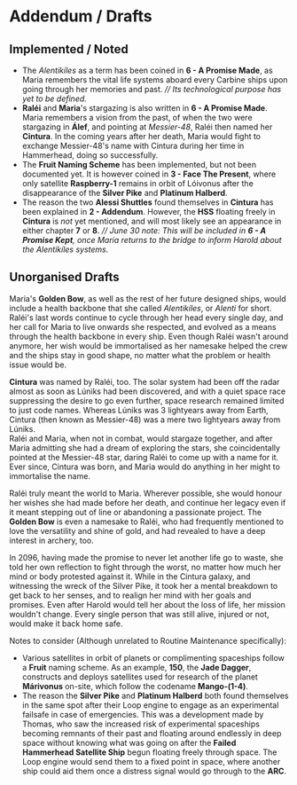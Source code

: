 # Addendum / Drafts
## Implemented / Noted
- The *Alentikíles* as a term has been coined in **6 - A Promise Made**, as Maria remembers the vital life systems aboard every Carbine ships upon going through her memories and past. *// Its technological purpose has yet to be defined.*
- **Raléi** and **Maria**'s stargazing is also written in **6 - A Promise Made**. Maria remembers a vision from the past, of when the two were stargazing in **Álef**, and pointing at *Messier-48*, Raléi then named her **Cintura**. In the coming years after her death, Maria would fight to exchange Messier-48's name with Cintura during her time in Hammerhead, doing so successfully.
- The **Fruit Naming Scheme** has been implemented, but not been documented yet. It is however coined in **3 - Face The Present**, where only satellite **Raspberry-1** remains in orbit of Lóivonus after the disappearance of the **Silver Pike** and **Platinum Halberd**.
- The reason the two **Alessi Shuttles** found themselves in **Cintura** has been explained in **2 - Addendum**. However, the **HSS** floating freely in **Cintura** is *not* yet mentioned, and will most likely see an appearance in either chapter **7** or **8**. *// June 30 note: This will be included in **6 - A Promise Kept**, once Maria returns to the bridge to inform Harold about the Alentikíles systems.*
 
## Unorganised Drafts
Maria's **Golden Bow**, as well as the rest of her future designed ships, would include a health backbone that she called *Alentikíles*, or *Alenti* for short. Raléi's last words continue to cycle through her head every single day, and her call for Maria to live onwards she respected, and evolved as a means through the health backbone in every ship. Even though Raléi wasn't around anymore, her wish would be immortalised as her namesake helped the crew and the ships stay in good shape, no matter what the problem or health issue would be.  
  
**Cintura** was named by Raléi, too. The solar system had been off the radar almost as soon as Lúniks had been discovered, and with a quiet space race suppressing the desire to go even further, space research remained limited to just code names. Whereas Lúniks was 3 lightyears away from Earth, Cintura (then known as Messier-48) was a mere two lightyears away from Lúniks. \
Raléi and Maria, when not in combat, would stargaze together, and after Maria admitting she had a dream of exploring the stars, she coincidentally pointed at the Messier-48 star, daring Raléi to come up with a name for it. Ever since, Cintura was born, and Maria would do anything in her might to immortalise the name.  
  
Raléi truly meant the world to Maria. Wherever possible, she would honour her wishes she had made before her death, and continue her legacy even if it meant stepping out of line or abandoning a passionate project. The **Golden Bow** is even a namesake to Raléi, who had frequently mentioned to love the versatility and shine of gold, and had revealed to have a deep interest in archery, too.  
  
In 2096, having made the promise to never let another life go to waste, she told her own reflection to fight through the worst, no matter how much her mind or body protested against it. While in the Cintura galaxy, and witnessing the wreck of the Silver Pike, it took her a mental breakdown to get back to her senses, and to realign her mind with her goals and promises. Even after Harold would tell her about the loss of life, her mission wouldn't change. Every single person that was still alive, injured or not, would make it back home safe.

Notes to consider (Although unrelated to Routine Maintenance specifically):
- Various satellites in orbit of planets or complimenting spaceships follow a **Fruit** naming scheme. As an example, **150**, the **Jade Dagger**, constructs and deploys satellites used for research of the planet **Márivonus** on-site, which follow the codename **Mango-(1-4)**.
- The reason the **Silver Pike** and **Platinum Halberd** both found themselves in the same spot after their Loop engine to engage as an experimental failsafe in case of emergencies. This was a development made by Thomas, who saw the increased risk of experimental spaceships becoming remnants of their past and floating around endlessly in deep space without knowing what was going on after the **Failed Hammerhead Satellite Ship** begun floating freely through space. The Loop engine would send them to a fixed point in space, where another ship could aid them once a distress signal would go through to the **ARC**.